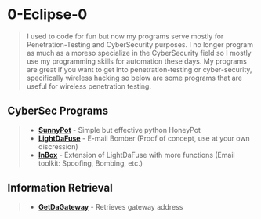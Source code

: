 # **0-Eclipse-0**
>I used to code for fun but now my programs serve mostly for Penetration-Testing
and CyberSecurity purposes. I no longer program as much as a moreso specialize
in the CyberSecurity field so I mostly use my programming skills for automation
these days. My programs are great if you want to get into penetration-testing
or cyber-security, specifically wireless hacking so below are some programs that
are useful for wireless penetration testing.

## CyberSec Programs
>- [**SunnyPot**](https://github.com/0-Eclipse-0/SunnyPot) - Simple but effective python HoneyPot
>- [**LightDaFuse**](https://github.com/0-Eclipse-0/LightDaFuse) - E-mail Bomber (Proof of concept, use at your own discression)
>- [**InBox**](https://github.com/0-Eclipse-0/InBox) - Extension of LightDaFuse with more functions (Email toolkit: Spoofing, Bombing, etc.)

## Information Retrieval
>- [**GetDaGateway**](https://github.com/0-Eclipse-0/GetDaGateway) - Retrieves gateway address
